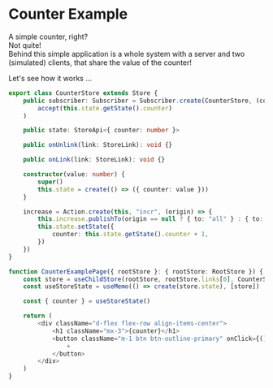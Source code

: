 # Counter Example

A simple counter, right?  
Not quite!  
Behind this simple application is a whole system with a server and two (simulated) clients, that share the value of the counter!  

Let's see how it works ...

```typescript
export class CounterStore extends Store {
    public subscriber: Subscriber = Subscriber.create(CounterStore, (connection, accept, deny) =>
        accept(this.state.getState().counter)
    )

    public state: StoreApi<{ counter: number }>

    public onUnlink(link: StoreLink): void {}

    public onLink(link: StoreLink): void {}

    constructor(value: number) {
        super()
        this.state = create(() => ({ counter: value }))
    }

    increase = Action.create(this, "incr", (origin) => {
        this.increase.publishTo(origin == null ? { to: "all" } : { to: "all-except-one", except: origin })
        this.state.setState({
            counter: this.state.getState().counter + 1,
        })
    })
}
```

```typescript
function CounterExamplePage({ rootStore }: { rootStore: RootStore }) {
    const store = useChildStore(rootStore, rootStore.links[0], CounterStore, 1000, "counter")
    const useStoreState = useMemo(() => create(store.state), [store])

    const { counter } = useStoreState()

    return (
        <div className="d-flex flex-row align-items-center">
            <h1 className="mx-3">{counter}</h1>
            <button className="m-1 btn btn-outline-primary" onClick={() => store.increase()}>
                +
            </button>
        </div>
    )
}
```
